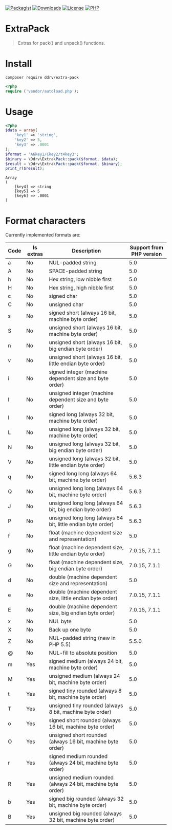 [![Packagist](https://img.shields.io/packagist/v/ddrv/extrapack.svg?style=flat-square)](https://packagist.org/packages/ddrv/extrapack)
[![Downloads](https://img.shields.io/packagist/dt/ddrv/extrapack.svg?style=flat-square)](https://packagist.org/packages/ddrv/extrapack/stats)
[![License](https://img.shields.io/packagist/l/ddrv/extrapack.svg?style=flat-square)](https://github.com/ddrv/extrapack/blob/master/LICENSE)
[![PHP](https://img.shields.io/packagist/php-v/ddrv/extrapack.svg?style=flat-square)](https://php.net)

# ExtraPack

> Extras for pack() and unpack() functions.

# Install

```text
composer require ddrv/extra-pack
```

```php
<?php
require ('vendor/autoload.php');
```

# Usage

```php
<?php
$data = array(
    'key1' => 'string',
    'key2' => 5,
    'key3' => .0001
);
$format = 'A6key1/Ckey2/t4key3';
$binary = \Ddrv\Extra\Pack::pack($format, $data);
$result = \Ddrv\Extra\Pack::pack($format, $binary);
print_r($result);
```

```text
Array
(
    [key4] => string
    [key5] => 5
    [key6] => .0001
)
```

# Format characters

Currently implemented formats are:

|Code|Is extras|Description|Support from PHP version|
|---|---|---|---|
|a|No|NUL-padded string|5.0|
|A|No|SPACE-padded string|5.0|
|h|No|Hex string, low nibble first|5.0|
|H|No|Hex string, high nibble first|5.0|
|c|No|signed char|5.0|
|C|No|unsigned char|5.0|
|s|No|signed short (always 16 bit, machine byte order)|5.0|
|S|No|unsigned short (always 16 bit, machine byte order)|5.0|
|n|No|unsigned short (always 16 bit, big endian byte order)|5.0|
|v|No|unsigned short (always 16 bit, little endian byte order)|5.0|
|i|No|signed integer (machine dependent size and byte order)|5.0|
|I|No|unsigned integer (machine dependent size and byte order)|5.0|
|l|No|signed long (always 32 bit, machine byte order)|5.0|
|L|No|unsigned long (always 32 bit, machine byte order)|5.0|
|N|No|unsigned long (always 32 bit, big endian byte order)|5.0|
|V|No|unsigned long (always 32 bit, little endian byte order)|5.0|
|q|No|signed long long (always 64 bit, machine byte order)|5.6.3|
|Q|No|unsigned long long (always 64 bit, machine byte order)|5.6.3|
|J|No|unsigned long long (always 64 bit, big endian byte order)|5.6.3|
|P|No|unsigned long long (always 64 bit, little endian byte order)|5.6.3|
|f|No|float (machine dependent size and representation)|5.0|
|g|No|float (machine dependent size, little endian byte order)|7.0.15, 7.1.1|
|G|No|float (machine dependent size, big endian byte order)|7.0.15, 7.1.1|
|d|No|double (machine dependent size and representation)|5.0|
|e|No|double (machine dependent size, little endian byte order)|7.0.15, 7.1.1|
|E|No|double (machine dependent size, big endian byte order)|7.0.15, 7.1.1|
|x|No|NUL byte|5.0|
|X|No|Back up one byte|5.0|
|Z|No|NUL-padded string (new in PHP 5.5)|5.5.0|
|@|No|NUL-fill to absolute position|5.0|
|m|Yes|signed medium (always 24 bit, machine byte order)|5.0|
|M|Yes|unsigned medium (always 24 bit, machine byte order)|5.0|
|t|Yes|signed tiny rounded (always 8 bit, machine byte order)|5.0|
|T|Yes|unsigned tiny rounded (always 8 bit, machine byte order)|5.0|
|o|Yes|signed short rounded (always 16 bit, machine byte order)|5.0|
|O|Yes|unsigned short rounded (always 16 bit, machine byte order)|5.0|
|r|Yes|signed medium rounded (always 24 bit, machine byte order)|5.0|
|R|Yes|unsigned medium rounded (always 24 bit, machine byte order)|5.0|
|b|Yes|signed big rounded (always 32 bit, machine byte order)|5.0|
|B|Yes|unsigned big rounded (always 32 bit, machine byte order)|5.0|
